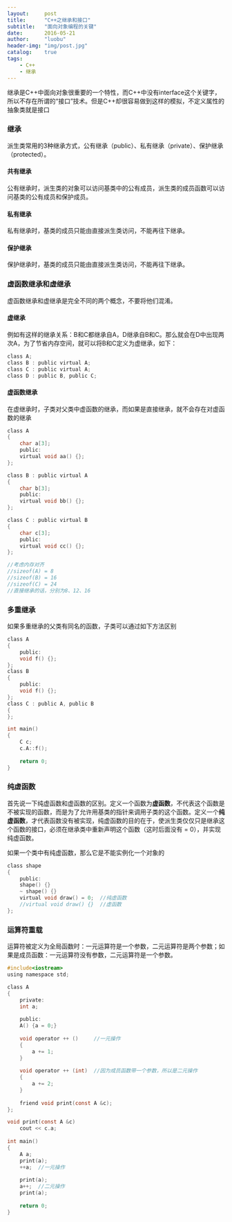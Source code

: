 ```yaml
---
layout:     post
title:      "C++之继承和接口"
subtitle:   "面向对象编程的关键"
date:       2016-05-21
author:     "luobu"
header-img: "img/post.jpg"
catalog:    true
tags:
    - C++
    - 继承
---
```



继承是C++中面向对象很重要的一个特性，而C++中没有interface这个关键字，所以不存在所谓的“接口”技术。但是C++却很容易做到这样的模拟，不定义属性的抽象类就是接口


### 继承


派生类常用的3种继承方式，公有继承（public）、私有继承（private）、保护继承（protected）。

#### 共有继承

公有继承时，派生类的对象可以访问基类中的公有成员，派生类的成员函数可以访问基类的公有成员和保护成员。


#### 私有继承


私有继承时，基类的成员只能由直接派生类访问，不能再往下继承。


#### 保护继承

保护继承时，基类的成员只能由直接派生类访问，不能再往下继承。



### 虚函数继承和虚继承

虚函数继承和虚继承是完全不同的两个概念，不要将他们混淆。

#### 虚继承


例如有这样的继承关系：B和C都继承自A，D继承自B和C。那么就会在D中出现两次A，为了节省内存空间，就可以将B和C定义为虚继承，如下：


``` c
class A;
class B : public virtual A;
class C : public virtual A;
class D : public B, public C;
```

#### 虚函数继承


在虚继承时，子类对父类中虚函数的继承，而如果是直接继承，就不会存在对虚函数的继承


``` c
class A
{
    char a[3];
    public:
    virtual void aa() {};
};

class B : public virtual A
{
    char b[3];
    public:
    virtual void bb() {};
};

class C : public virtual B
{
    char c[3];
    public:
    virtual void cc() {};
};

//考虑内存对齐
//sizeof(A) = 8
//sizeof(B) = 16
//sizeof(C) = 24
//直接继承的话，分别为8、12、16
```


### 多重继承


如果多重继承的父类有同名的函数，子类可以通过如下方法区别

``` c
class A
{
    public: 
    void f() {};
};
class B
{
    public: 
    void f() {};
};
class C : public A, public B 
{
};

int main()
{
    C c;
    c.A::f();
    
    return 0;
}
```



### 纯虚函数


首先说一下纯虚函数和虚函数的区别。定义一个函数为**虚函数**，不代表这个函数是不被实现的函数，而是为了允许用基类的指针来调用子类的这个函数。定义一个**纯虚函数**，才代表函数没有被实现，纯虚函数的目的在于，使派生类仅仅只是继承这个函数的接口，必须在继承类中重新声明这个函数（这时后面没有 = 0），并实现纯虚函数。

如果一个类中有纯虚函数，那么它是不能实例化一个对象的

``` c
class shape
{
    public:
    shape() {}
    ~ shape() {}
    virtual void draw() = 0;  //纯虚函数
    //virtual void draw() {}  //虚函数
};
```



### 运算符重载


运算符被定义为全局函数时：一元运算符是一个参数，二元运算符是两个参数；如果是成员函数：一元运算符没有参数，二元运算符是一个参数。


``` c
#include<iostream>
using namespace std;

class A
{
    private:
    int a;
    
    public:
    A() {a = 0;}
    
    void operator ++ ()     //一元操作
    {
        a += 1;
    }
    
    void operator ++ (int)  //因为成员函数带一个参数，所以是二元操作
    {
        a += 2;
    }
    
    friend void print(const A &c);
};

void print(const A &c)
    cout << c.a;
    
int main()
{
    A a;
    print(a);
    ++a;  //一元操作
    
    print(a);
    a++;  //二元操作
    print(a);
    
    return 0;
}
```











